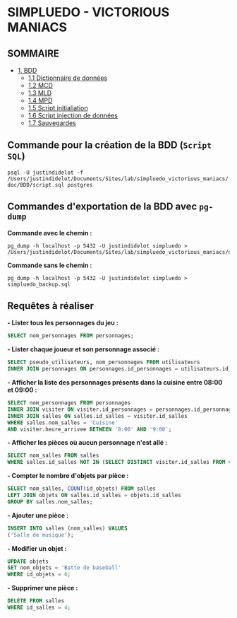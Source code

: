 # SIMPLUEDO - VICTORIOUS MANIACS

##  SOMMAIRE
 
- [1. BDD](doc/BDD)
    - [1.1 Dictionnaire de données](doc/BDD/dictionnaire-donnees.md)
    - [1.2 MCD](doc/BDD/mcd.png)
    - [1.3 MLD](doc/BDD/mld.png)
    - [1.4 MPD](doc/BDD/mpd.png)
    - [1.5 Script initialiation](doc/BDD/script.sql)
    - [1.6 Script injection de données](doc/BDD/simpluedo-data.sql)
    - [1.7 Sauvegardes](doc/BDD/sauvegardes)

## Commande pour la création de la BDD (`Script SQL`)

`
psql -U justindidelot -f /Users/justindidelot/Documents/Sites/lab/simpluedo_victorious_maniacs/doc/BDD/script.sql postgres  
`

## Commandes d'exportation de la BDD avec `pg-dump`

**Commande avec le chemin :**
```
pg_dump -h localhost -p 5432 -U justindidelot simpluedo > /Users/justindidelot/Documents/Sites/lab/simpluedo_victorious_maniacs/doc/BDD/sauvegardes/simpluedo_backup.sql  
```

**Commande sans le chemin :**
```
pg_dump -h localhost -p 5432 -U justindidelot simpluedo > simpluedo_backup.sql  
```
## Requêtes à réaliser

**- Lister tous les personnages du jeu :**

```sql
SELECT nom_personnages FROM personnages;
```

**- Lister chaque joueur et son personnage associé :**

```sql
SELECT pseudo_utilisateurs, nom_personnages FROM utilisateurs
INNER JOIN personnages ON personnages.id_personnages = utilisateurs.id_personnages;
```

**- Afficher la liste des personnages présents dans la cuisine entre 08:00 et 09:00 :**

```sql
SELECT nom_personnages FROM personnages
INNER JOIN visiter ON visiter.id_personnages = personnages.id_personnages
INNER JOIN salles ON salles.id_salles = visiter.id_salles
WHERE salles.nom_salles = 'Cuisine'
AND visiter.heure_arrivee BETWEEN '8:00' AND '9:00';
```

**- Afficher les pièces où aucun personnage n'est allé :**

```sql
SELECT nom_salles FROM salles 
WHERE salles.id_salles NOT IN (SELECT DISTINCT visiter.id_salles FROM visiter);
```

**- Compter le nombre d'objets par pièce :**

```sql
SELECT nom_salles, COUNT(id_objets) FROM salles 
LEFT JOIN objets ON salles.id_salles = objets.id_salles 
GROUP BY salles.nom_salles;
```

**- Ajouter une pièce :**

```sql
INSERT INTO salles (nom_salles) VALUES 
('Salle de musique');
```

**- Modifier un objet :**

```sql
UPDATE objets 
SET nom_objets = 'Batte de baseball' 
WHERE id_objets = 6;
```

**- Supprimer une pièce :**

```sql
DELETE FROM salles 
WHERE id_salles = 4;
```
